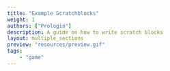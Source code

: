 ```yaml
---
title: "Example Scratchblocks"
weight: 1
authors: ["Prologin"]
description: A guide on how to write scratch blocks
layout: multiple_sections
preview: "resources/preview.gif"
tags: 
    - "game"
---
```

